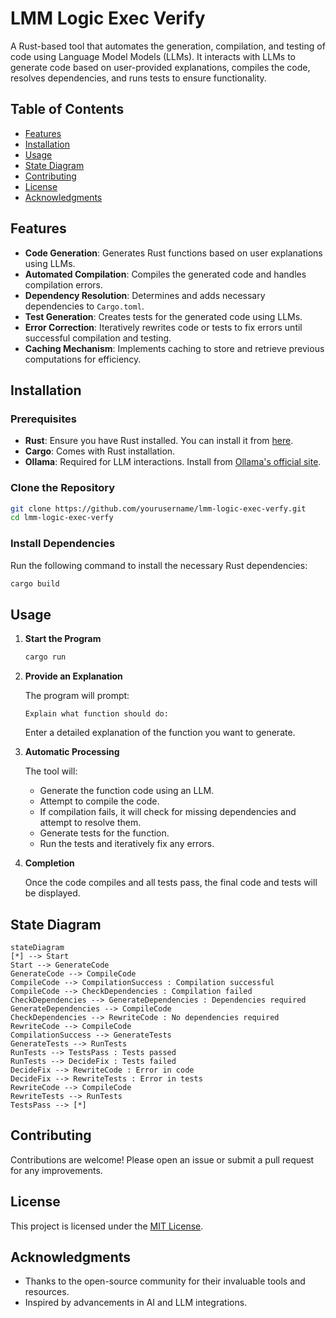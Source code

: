 # LMM Logic Exec Verify

A Rust-based tool that automates the generation, compilation, and testing of code using Language Model Models (LLMs). It interacts with LLMs to generate code based on user-provided explanations, compiles the code, resolves dependencies, and runs tests to ensure functionality.

## Table of Contents

- [Features](#features)
- [Installation](#installation)
- [Usage](#usage)
- [State Diagram](#state-diagram)
- [Contributing](#contributing)
- [License](#license)
- [Acknowledgments](#acknowledgments)

## Features

- **Code Generation**: Generates Rust functions based on user explanations using LLMs.
- **Automated Compilation**: Compiles the generated code and handles compilation errors.
- **Dependency Resolution**: Determines and adds necessary dependencies to `Cargo.toml`.
- **Test Generation**: Creates tests for the generated code using LLMs.
- **Error Correction**: Iteratively rewrites code or tests to fix errors until successful compilation and testing.
- **Caching Mechanism**: Implements caching to store and retrieve previous computations for efficiency.

## Installation

### Prerequisites

- **Rust**: Ensure you have Rust installed. You can install it from [here](https://www.rust-lang.org/tools/install).
- **Cargo**: Comes with Rust installation.
- **Ollama**: Required for LLM interactions. Install from [Ollama's official site](https://ollama.ai/).

### Clone the Repository

```bash
git clone https://github.com/yourusername/lmm-logic-exec-verfy.git
cd lmm-logic-exec-verfy
```

### Install Dependencies

Run the following command to install the necessary Rust dependencies:

```bash
cargo build
```

## Usage

1. **Start the Program**

   ```bash
   cargo run
   ```

2. **Provide an Explanation**

   The program will prompt:

   ```
   Explain what function should do:
   ```

   Enter a detailed explanation of the function you want to generate.

3. **Automatic Processing**

   The tool will:

    - Generate the function code using an LLM.
    - Attempt to compile the code.
    - If compilation fails, it will check for missing dependencies and attempt to resolve them.
    - Generate tests for the function.
    - Run the tests and iteratively fix any errors.

4. **Completion**

   Once the code compiles and all tests pass, the final code and tests will be displayed.

## State Diagram

```mermaid
stateDiagram
[*] --> Start
Start --> GenerateCode
GenerateCode --> CompileCode
CompileCode --> CompilationSuccess : Compilation successful
CompileCode --> CheckDependencies : Compilation failed
CheckDependencies --> GenerateDependencies : Dependencies required
GenerateDependencies --> CompileCode
CheckDependencies --> RewriteCode : No dependencies required
RewriteCode --> CompileCode
CompilationSuccess --> GenerateTests
GenerateTests --> RunTests
RunTests --> TestsPass : Tests passed
RunTests --> DecideFix : Tests failed
DecideFix --> RewriteCode : Error in code
DecideFix --> RewriteTests : Error in tests
RewriteCode --> CompileCode
RewriteTests --> RunTests
TestsPass --> [*]
```

## Contributing

Contributions are welcome! Please open an issue or submit a pull request for any improvements.

## License

This project is licensed under the [MIT License](LICENSE).

## Acknowledgments

- Thanks to the open-source community for their invaluable tools and resources.
- Inspired by advancements in AI and LLM integrations.